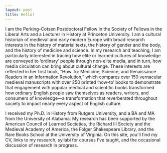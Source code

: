 ```yaml
---
layout: post
title: Hello!
---
```


I am the Perking-Cotsen Postdoctoral Fellow in the Society of Fellows in
the Liberal Arts and a Lecturer in History at Princeton University. I am a cultural 
historian of medieval and early modern Europe with broad research interests in the 
history of material texts, the history of gender and the body, and the history of 
medicine and science. In my research and teaching, I am particularly interested in 
tracing how elite or learned cultures of knowledge are conveyed to ‘ordinary’ people 
through non-elite media, and in turn, how media circulation can bring about cultural 
change. These interests are reflected in her first book, “How To: Medicine, Science, and 
Renaissance Readers in an Information Revolution,” which compares over 150 vernacular 
medieval manuscripts with over 250 printed ‘how-to’ books to demonstrate that engagement 
with popular medical and scientific books transformed how ordinary English people saw 
themselves as readers, writers, and consumers of knowledge—a transformation that 
reverberated throughout society to impact nearly every aspect of English culture.

I received my Ph.D. in History from Rutgers University, and a BA and MA from the 
University of Alabama. My research has been supported by the American Council of 
Learned Societies, the Richard III Society and the Medieval Academy of America, the 
Folger Shakespeare Library, and the Rare Books School at the University of Virginia. 
On this site, you'll find my CV, links to my research, syllabi for courses I've taught, 
and the occasional discussion of research in progress.